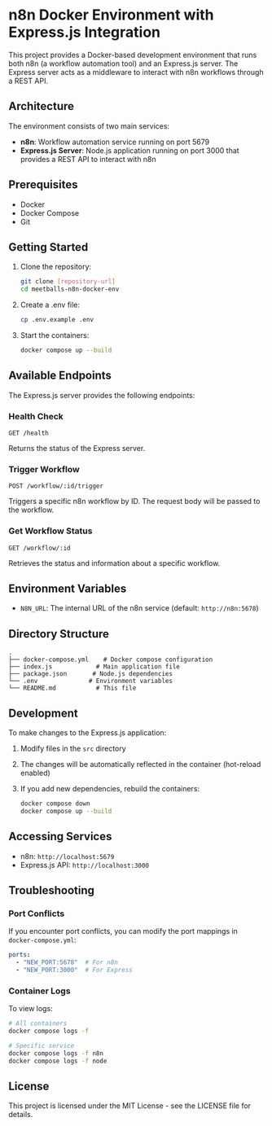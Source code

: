 # n8n Docker Environment with Express.js Integration

This project provides a Docker-based development environment that runs both n8n (a workflow automation tool) and an Express.js server. The Express server acts as a middleware to interact with n8n workflows through a REST API.

## Architecture

The environment consists of two main services:

- **n8n**: Workflow automation service running on port 5679
- **Express.js Server**: Node.js application running on port 3000 that provides a REST API to interact with n8n

## Prerequisites

- Docker
- Docker Compose
- Git

## Getting Started

1. Clone the repository:

   ```bash
   git clone [repository-url]
   cd meetballs-n8n-docker-env
   ```

2. Create a .env file:

   ```bash
   cp .env.example .env
   ```

3. Start the containers:

   ```bash
   docker compose up --build
   ```

## Available Endpoints

The Express.js server provides the following endpoints:

### Health Check

```http
GET /health
```

Returns the status of the Express server.

### Trigger Workflow

```http
POST /workflow/:id/trigger
```

Triggers a specific n8n workflow by ID. The request body will be passed to the workflow.

### Get Workflow Status

```http
GET /workflow/:id
```

Retrieves the status and information about a specific workflow.

## Environment Variables

- `N8N_URL`: The internal URL of the n8n service (default: `http://n8n:5678`)

## Directory Structure

```text
.
├── docker-compose.yml    # Docker compose configuration
├── index.js            # Main application file
├── package.json       # Node.js dependencies
└── .env              # Environment variables
└── README.md           # This file
```

## Development

To make changes to the Express.js application:

1. Modify files in the `src` directory
2. The changes will be automatically reflected in the container (hot-reload enabled)
3. If you add new dependencies, rebuild the containers:

   ```bash
   docker compose down
   docker compose up --build
   ```

## Accessing Services

- n8n: `http://localhost:5679`
- Express.js API: `http://localhost:3000`

## Troubleshooting

### Port Conflicts

If you encounter port conflicts, you can modify the port mappings in `docker-compose.yml`:

```yaml
ports:
  - "NEW_PORT:5678"  # For n8n
  - "NEW_PORT:3000"  # For Express
```

### Container Logs

To view logs:

```bash
# All containers
docker compose logs -f

# Specific service
docker compose logs -f n8n
docker compose logs -f node
```

## License

This project is licensed under the MIT License - see the LICENSE file for details.